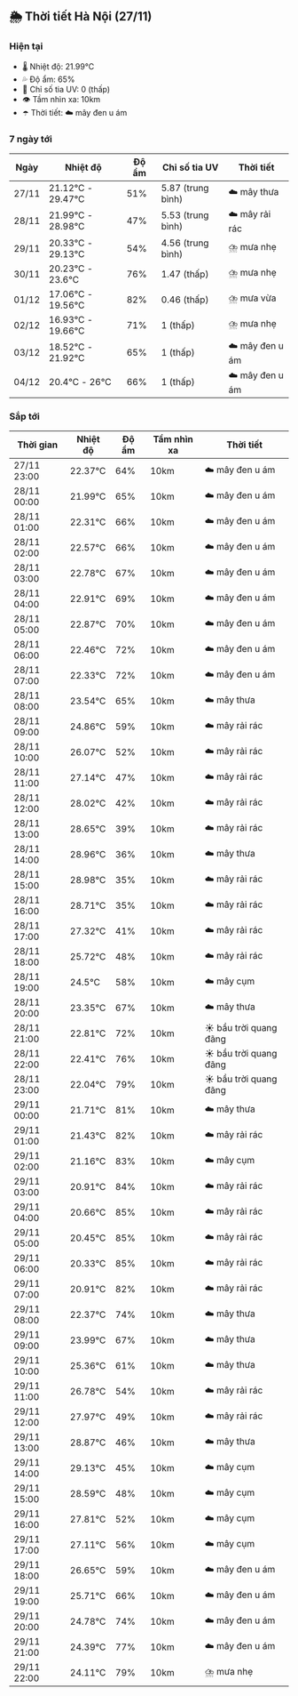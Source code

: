 ## 🌦️ Thời tiết Hà Nội (27/11)

### Hiện tại

- 🌡️ Nhiệt độ: 21.99℃
- 💦 Độ ẩm: 65%
- 🌟 Chỉ số tia UV: 0 (thấp)
- 👁️ Tầm nhìn xa: 10km
- ☂️ Thời tiết: ☁️ mây đen u ám

### 7 ngày tới

| Ngày | Nhiệt độ | Độ ẩm | Chỉ số tia UV | Thời tiết |
| --- | --- | --- | --- | --- |
| 27/11 | 21.12℃ - 29.47℃ | 51% | 5.87 (trung bình) | ☁️ mây thưa |
| 28/11 | 21.99℃ - 28.98℃ | 47% | 5.53 (trung bình) | ☁️ mây rải rác |
| 29/11 | 20.33℃ - 29.13℃ | 54% | 4.56 (trung bình) | ⛈️ mưa nhẹ |
| 30/11 | 20.23℃ - 23.6℃ | 76% | 1.47 (thấp) | ⛈️ mưa nhẹ |
| 01/12 | 17.06℃ - 19.56℃ | 82% | 0.46 (thấp) | ⛈️ mưa vừa |
| 02/12 | 16.93℃ - 19.66℃ | 71% | 1 (thấp) | ⛈️ mưa nhẹ |
| 03/12 | 18.52℃ - 21.92℃ | 65% | 1 (thấp) | ☁️ mây đen u ám |
| 04/12 | 20.4℃ - 26℃ | 66% | 1 (thấp) | ☁️ mây đen u ám |

### Sắp tới

| Thời gian | Nhiệt độ | Độ ẩm | Tầm nhìn xa | Thời tiết |
| --- | --- | --- | --- | --- |
| 27/11 23:00 | 22.37℃ | 64% | 10km | ☁️ mây đen u ám |
| 28/11 00:00 | 21.99℃ | 65% | 10km | ☁️ mây đen u ám |
| 28/11 01:00 | 22.31℃ | 66% | 10km | ☁️ mây đen u ám |
| 28/11 02:00 | 22.57℃ | 66% | 10km | ☁️ mây đen u ám |
| 28/11 03:00 | 22.78℃ | 67% | 10km | ☁️ mây đen u ám |
| 28/11 04:00 | 22.91℃ | 69% | 10km | ☁️ mây đen u ám |
| 28/11 05:00 | 22.87℃ | 70% | 10km | ☁️ mây đen u ám |
| 28/11 06:00 | 22.46℃ | 72% | 10km | ☁️ mây đen u ám |
| 28/11 07:00 | 22.33℃ | 72% | 10km | ☁️ mây đen u ám |
| 28/11 08:00 | 23.54℃ | 65% | 10km | ☁️ mây thưa |
| 28/11 09:00 | 24.86℃ | 59% | 10km | ☁️ mây rải rác |
| 28/11 10:00 | 26.07℃ | 52% | 10km | ☁️ mây rải rác |
| 28/11 11:00 | 27.14℃ | 47% | 10km | ☁️ mây rải rác |
| 28/11 12:00 | 28.02℃ | 42% | 10km | ☁️ mây rải rác |
| 28/11 13:00 | 28.65℃ | 39% | 10km | ☁️ mây rải rác |
| 28/11 14:00 | 28.96℃ | 36% | 10km | ☁️ mây thưa |
| 28/11 15:00 | 28.98℃ | 35% | 10km | ☁️ mây rải rác |
| 28/11 16:00 | 28.71℃ | 35% | 10km | ☁️ mây rải rác |
| 28/11 17:00 | 27.32℃ | 41% | 10km | ☁️ mây rải rác |
| 28/11 18:00 | 25.72℃ | 48% | 10km | ☁️ mây rải rác |
| 28/11 19:00 | 24.5℃ | 58% | 10km | ☁️ mây cụm |
| 28/11 20:00 | 23.35℃ | 67% | 10km | ☁️ mây thưa |
| 28/11 21:00 | 22.81℃ | 72% | 10km | ☀️ bầu trời quang đãng |
| 28/11 22:00 | 22.41℃ | 76% | 10km | ☀️ bầu trời quang đãng |
| 28/11 23:00 | 22.04℃ | 79% | 10km | ☀️ bầu trời quang đãng |
| 29/11 00:00 | 21.71℃ | 81% | 10km | ☁️ mây thưa |
| 29/11 01:00 | 21.43℃ | 82% | 10km | ☁️ mây rải rác |
| 29/11 02:00 | 21.16℃ | 83% | 10km | ☁️ mây cụm |
| 29/11 03:00 | 20.91℃ | 84% | 10km | ☁️ mây rải rác |
| 29/11 04:00 | 20.66℃ | 85% | 10km | ☁️ mây rải rác |
| 29/11 05:00 | 20.45℃ | 85% | 10km | ☁️ mây rải rác |
| 29/11 06:00 | 20.33℃ | 85% | 10km | ☁️ mây rải rác |
| 29/11 07:00 | 20.91℃ | 82% | 10km | ☁️ mây rải rác |
| 29/11 08:00 | 22.37℃ | 74% | 10km | ☁️ mây thưa |
| 29/11 09:00 | 23.99℃ | 67% | 10km | ☁️ mây thưa |
| 29/11 10:00 | 25.36℃ | 61% | 10km | ☁️ mây thưa |
| 29/11 11:00 | 26.78℃ | 54% | 10km | ☁️ mây rải rác |
| 29/11 12:00 | 27.97℃ | 49% | 10km | ☁️ mây rải rác |
| 29/11 13:00 | 28.87℃ | 46% | 10km | ☁️ mây thưa |
| 29/11 14:00 | 29.13℃ | 45% | 10km | ☁️ mây cụm |
| 29/11 15:00 | 28.59℃ | 48% | 10km | ☁️ mây cụm |
| 29/11 16:00 | 27.81℃ | 52% | 10km | ☁️ mây cụm |
| 29/11 17:00 | 27.11℃ | 56% | 10km | ☁️ mây cụm |
| 29/11 18:00 | 26.65℃ | 59% | 10km | ☁️ mây đen u ám |
| 29/11 19:00 | 25.71℃ | 66% | 10km | ☁️ mây đen u ám |
| 29/11 20:00 | 24.78℃ | 74% | 10km | ☁️ mây đen u ám |
| 29/11 21:00 | 24.39℃ | 77% | 10km | ☁️ mây đen u ám |
| 29/11 22:00 | 24.11℃ | 79% | 10km | ⛈️ mưa nhẹ |
